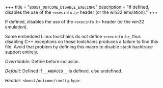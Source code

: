 +++
title = "`BOOST_OUTCOME_DISABLE_EXECINFO`"
description = "If defined, disables the use of the `<execinfo.h>` header (or the win32 emulation)."
+++

If defined, disables the use of the `<execinfo.h>` header (or the win32 emulation).

Some embedded Linux toolchains do not define `<execinfo.h>`, thus disabling C++ exceptions on those toolchains produces a failure to find this file. Avoid that problem by defining this macro to disable stack backtrace support entirely.

*Overridable*: Define before inclusion.

*Default*: Defined if `__ANDROID__` is defined, else undefined.

*Header*: `<boost/outcome/config.hpp>`
